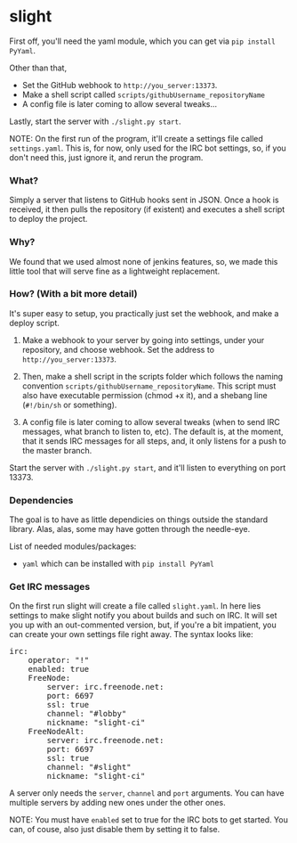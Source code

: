 slight
======

First off, you'll need the yaml module, which you can get via `pip install PyYaml`.

Other than that,

* Set the GitHub webhook to `http://you_server:13373`.
* Make a shell script called `scripts/githubUsername_repositoryName`
* A config file is later coming to allow several tweaks...

Lastly, start the server with `./slight.py start`.

NOTE: On the first run of the program, it'll create a settings file called `settings.yaml`. This is, for now, only used for the IRC bot settings, so, if you don't need this, just ignore it, and rerun the program.

### What? ###

Simply a server that listens to GitHub hooks sent in JSON. Once a hook is received, 
it then pulls the repository (if existent) and executes a shell script to deploy the project.

### Why? ###

We found that we used almost none of jenkins features, so, we made this little tool that 
will serve fine as a lightweight replacement.

### How? (With a bit more detail) ###

It's super easy to setup, you practically just set the webhook, and make a deploy script.

1) Make a webhook to your server by going into settings, under your repository, and choose webhook. Set the address to `http://you_server:13373`.

2) Then, make a shell script in the scripts folder which follows the naming convention `scripts/githubUsername_repositoryName`. This script must also have executable permission (chmod +x it), and a shebang line (`#!/bin/sh` or something).

3) A config file is later coming to allow several tweaks (when to send IRC messages, what branch to listen to, etc). The default is, at the moment, that it sends IRC messages for all steps, and, it only listens for a push to the master branch.

Start the server with `./slight.py start`, and it'll listen to everything on port 13373.

### Dependencies ###

The goal is to have as little dependicies on things outside the standard library. Alas, alas, some may have gotten through the needle-eye.

List of needed modules/packages:
* `yaml` which can be installed with `pip install PyYaml`

### Get IRC messages ###

On the first run slight will create a file called `slight.yaml`. In here lies settings to make slight notify you about builds and such on IRC. It will set you up with an out-commented version, 
but, if you're a bit impatient, you can create your own settings file right away. The syntax looks 
like:

<pre>
irc:
    operator: "!"
    enabled: true
    FreeNode:
        server: irc.freenode.net:
        port: 6697
        ssl: true
        channel: "#lobby"
        nickname: "slight-ci"
    FreeNodeAlt:
        server: irc.freenode.net:
        port: 6697
        ssl: true
        channel: "#slight"
        nickname: "slight-ci"
</pre>

A server only needs the `server`, `channel` and `port` arguments. You can have multiple servers by adding new ones under the other ones.

NOTE: You must have `enabled` set to true for the IRC bots to get started. You can, of couse, also just disable them by setting it to false.
